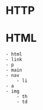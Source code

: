 # HTTP


# HTML
    - html
    - link
    - p
    - main
    - nav
        - li
    - a
    - img
        - th
        - td

